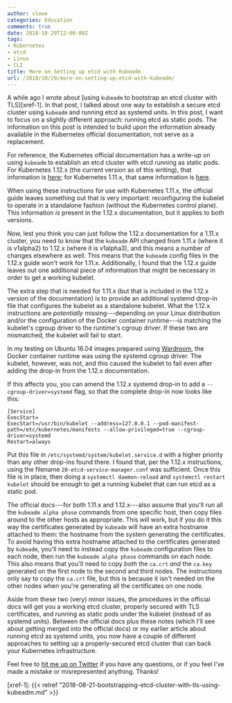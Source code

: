 ```yaml
---
author: slowe
categories: Education
comments: true
date: 2018-10-29T12:00:00Z
tags:
- Kubernetes
- etcd
- Linux
- CLI
title: More on Setting up etcd with Kubeadm
url: /2018/10/29/more-on-setting-up-etcd-with-kubeadm/
---
```


A while ago I wrote about [using `kubeadm` to bootstrap an etcd cluster with TLS][xref-1]. In that post, I talked about one way to establish a secure etcd cluster using `kubeadm` and running etcd as systemd units. In this post, I want to focus on a slightly different approach: running etcd as static pods. The information on this post is intended to build upon the information already available in the Kubernetes official documentation, not serve as a replacement.<!--more-->

For reference, the Kubernetes official documentation has a write-up on using `kubeadm` to establish an etcd cluster with etcd running as static pods. For Kubernetes 1.12.x (the current version as of this writing), that information is [here][link-1]; for Kubernetes 1.11.x, that same information is [here][link-2].

When using these instructions for use with Kubernetes 1.11.x, the official guide leaves something out that is very important: reconfiguring the kubelet to operate in a standalone fashion (without the Kubernetes control plane). This information _is_ present in the 1.12.x documentation, but it applies to both versions.

Now, lest you think you can just follow the 1.12.x documentation for a 1.11.x cluster, you need to know that the `kubeadm` API changed from 1.11.x (where it is v1alpha2) to 1.12.x (where it is v1alpha3), and this means a number of changes elsewhere as well. This means that the `kubeadm` config files in the 1.12.x guide won't work for 1.11.x. Additionally, I found that the 1.12.x guide leaves out one additional piece of information that might be necessary in order to get a working kubelet.

The extra step that is needed for 1.11.x (but that is included in the 1.12.x version of the documentation) is to provide an additional systemd drop-in file that configures the kubelet as a standalone kubelet. What the 1.12.x instructions are _potentially_ missing---depending on your Linux distribution and/or the configuration of the Docker container runtime---is matching the kubelet's cgroup driver to the runtime's cgroup driver. If these two are mismatched, the kubelet will fail to start.

In my testing on Ubuntu 16.04 images prepared using [Wardroom][link-3], the Docker container runtime was using the systemd cgroup driver. The kubelet, however, was not, and this caused the kubelet to fail even after adding the drop-in from the 1.12.x documentation.

If this affects you, you can amend the 1.12.x systemd drop-in to add a `--cgroup-driver=systemd` flag, so that the complete drop-in now looks like this:

```
[Service]
ExecStart=
ExecStart=/usr/bin/kubelet --address=127.0.0.1 --pod-manifest-path=/etc/kubernetes/manifests --allow-privileged=true --cgroup-driver=systemd
Restart=always
```

Put this file in `/etc/systemd/system/kubelet.service.d` with a higher priority than any other drop-ins found there. I found that, per the 1.12.x instructions, using the filename `20-etcd-service-manager.conf` was sufficient. Once this file is in place, then doing a `systemctl daemon-reload` and `systemctl restart kubelet` should be enough to get a running kubelet that can run etcd as a static pod.

The official docs---for both 1.11.x and 1.12.x---also assume that you'll run all the `kubeadm alpha phase` commands from one specific host, then copy files around to the other hosts as appropriate. This _will_ work, but if you do it this way the certificates generated by `kubeadm` will have an extra hostname attached to them: the hostname from the system generating the certificates. To avoid having this extra hostname attached to the certificates generated by `kubeadm`, you'll need to instead copy the `kubeadm` configuration files to each node, then run the `kubeadm alpha phase` commands on each node. This also means that you'll need to copy _both_ the `ca.crt` _and_ the `ca.key` generated on the first node to the second and third nodes. The instructions only say to copy the `ca.crt` file, but this is because it isn't needed on the other nodes when you're generating all the certificates on one node.

Aside from these two (very) minor issues, the procedures in the official docs will get you a working etcd cluster, properly secured with TLS certificates, and running as static pods under the kubelet (instead of as systemd units). Between the official docs plus these notes (which I'll see about getting merged into the official docs) or my earlier article about running etcd as systemd units, you now have a couple of different approaches to setting up a properly-secured etcd cluster that can back your Kubernetes infrastructure.

Feel free to [hit me up on Twitter][link-4] if you have any questions, or if you feel I've made a mistake or misrepresented anything. Thanks!

[link-1]: https://kubernetes.io/docs/setup/independent/setup-ha-etcd-with-kubeadm/
[link-2]: https://v1-11.docs.kubernetes.io/docs/tasks/administer-cluster/setup-ha-etcd-with-kubeadm/
[link-3]: https://github.com/heptiolabs/wardroom
[link-4]: https://twitter.com/scott_lowe
[xref-1]: {{< relref "2018-08-21-bootstrapping-etcd-cluster-with-tls-using-kubeadm.md" >}}
